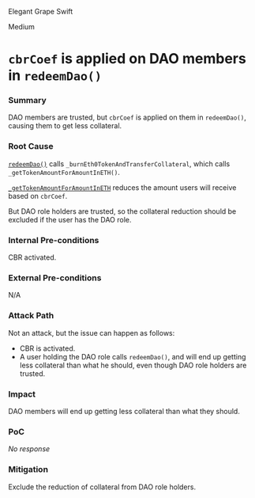 Elegant Grape Swift

Medium

# `cbrCoef` is applied on DAO members in `redeemDao()`

### Summary

DAO members are trusted, but `cbrCoef` is applied on them in `redeemDao()`, causing them to get less collateral.

### Root Cause

[`redeemDao()`](https://github.com/sherlock-audit/2025-05-usual-eth0/blob/main/eth0-protocol/src/daoCollateral/DaoCollateral.sol#L579) calls `_burnEth0TokenAndTransferCollateral`, which calls `_getTokenAmountForAmountInETH()`.

[`_getTokenAmountForAmountInETH`](https://github.com/sherlock-audit/2025-05-usual-eth0/blob/main/eth0-protocol/src/daoCollateral/DaoCollateral.sol#L438) reduces the amount users will receive based on `cbrCoef`.

But DAO role holders are trusted, so the collateral reduction should be excluded if the user has the DAO role.

### Internal Pre-conditions

CBR activated.

### External Pre-conditions

N/A

### Attack Path

Not an attack, but the issue can happen as follows:
- CBR is activated.
- A user holding the DAO role calls `redeemDao()`, and will end up getting less collateral than what he should, even though DAO role holders are trusted.

### Impact

DAO members will end up getting less collateral than what they should.

### PoC

_No response_

### Mitigation

Exclude the reduction of collateral from DAO role holders.